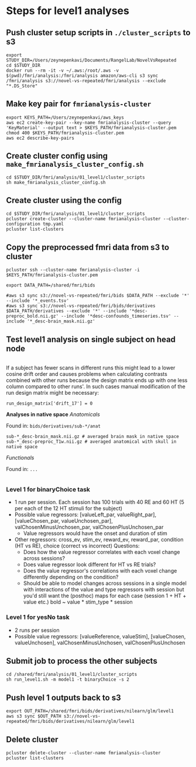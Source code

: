 # Steps for level1 analyses

## Push cluster setup scripts in `./cluster_scripts` to s3

```
export STUDY_DIR=/Users/zeynepenkavi/Documents/RangelLab/NovelVsRepeated
cd $STUDY_DIR
docker run --rm -it -v ~/.aws:/root/.aws -v $(pwd)/fmri/analysis:/fmri/analysis amazon/aws-cli s3 sync /fmri/analysis s3://novel-vs-repeated/fmri/analysis --exclude "*.DS_Store"
```

## Make key pair for `fmrianalysis-cluster`

```
export KEYS_PATH=/Users/zeynepenkavi/aws_keys
aws ec2 create-key-pair --key-name fmrianalysis-cluster --query 'KeyMaterial' --output text > $KEYS_PATH/fmrianalysis-cluster.pem
chmod 400 $KEYS_PATH/fmrianalysis-cluster.pem
aws ec2 describe-key-pairs
```

## Create cluster config using `make_fmrianalysis_cluster_config.sh`

```
cd $STUDY_DIR/fmri/analysis/01_level1/cluster_scripts
sh make_fmrianalysis_cluster_config.sh
```

## Create cluster using the config

```
cd $STUDY_DIR/fmri/analysis/01_level1/cluster_scripts
pcluster create-cluster --cluster-name fmrianalysis-cluster --cluster-configuration tmp.yaml
pcluster list-clusters
```

## Copy the preprocessed fmri data from s3 to cluster

```
pcluster ssh --cluster-name fmrianalysis-cluster -i $KEYS_PATH/fmrianalysis-cluster.pem

export DATA_PATH=/shared/fmri/bids

#aws s3 sync s3://novel-vs-repeated/fmri/bids $DATA_PATH --exclude '*' --include '*_events.tsv'
#aws s3 sync s3://novel-vs-repeated/fmri/bids/derivatives $DATA_PATH/derivatives --exclude '*' --include '*desc-preproc_bold.nii.gz' --include '*desc-confounds_timeseries.tsv' --include '*_desc-brain_mask.nii.gz'
```

## Test level1 analysis on single subject on head node

```

```

If a subject has fewer scans in different runs this might lead to a lower cosine drift order and causes problems when calculating contrasts combined with other runs because the design matrix ends up with one less column compared to other runs'. In such cases manual modification of the run design matrix might be necessary:

```
run_design_matrix['drift_17'] = 0
```

**Analyses in native space**
*Anatomicals*

Found in:
`bids/derivatives/sub-*/anat`

```
sub-*_desc-brain_mask.nii.gz # averaged brain mask in native space
sub-*_desc-preproc_T1w.nii.gz # averaged anatomical with skull in native space
```

*Functionals*

Found in:
`...`

```

```

### Level 1 for binaryChoice task

- 1 run per session. Each session has 100 trials with 40 RE and 60 HT (5 per each of the 12 HT stimuli for the subject)
- Possible value regressors: [valueLeft_par, valueRight_par], [valueChosen_par, valueUnchosen_par], valChosenMinusUnchosen_par, valChosenPlusUnchosen_par
  - Value regressors would have the onset and duration of stim
- Other regressors: cross_ev, stim_ev, reward_ev, reward_par, condition (HT vs RE), choice (correct vs incorrect)
Questions:
  - Does how the value regressor correlates with each voxel change across sessions?
  - Does value regressor look different for HT vs RE trials?
  - Does the value regressor's correlations with each voxel change differently depending on the condition?
  - Should be able to model changes across sessions in a single model with interactions of the value and type regressors with session but you'd still want the (posthoc) maps for each case (session 1 + HT + value etc.)
  bold ~ value * stim_type * session

### Level 1 for yesNo task

- 2 runs per session
- Possible value regressors: [valueReference, valueStim], [valueChosen, valueUnchosen], valChosenMinusUnchosen, valChosenPlusUnchosen

## Submit job to process the other subjects

```
cd /shared/fmri/analysis/01_level1/cluster_scripts
sh run_level1.sh -m model1 -t binaryChoice -s 2
```

## Push level 1 outputs back to s3

```
export OUT_PATH=/shared/fmri/bids/derivatives/nilearn/glm/level1
aws s3 sync $OUT_PATH s3://novel-vs-repeated/fmri/bids/derivatives/nilearn/glm/level1
```

## Delete cluster

```
pcluster delete-cluster --cluster-name fmrianalysis-cluster
pcluster list-clusters
```
